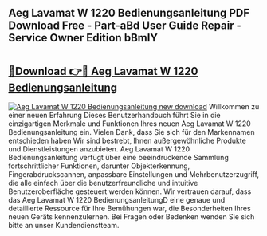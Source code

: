 ## Aeg Lavamat W 1220 Bedienungsanleitung PDF Download Free - Part-aBd User Guide Repair - Service Owner Edition bBmIY

# <h2><a href="http://df44gyp.blite.top/?on=Aeg+Lavamat+W+1220+Bedienungsanleitung">🔗Download 👉🔴 Aeg Lavamat W 1220 Bedienungsanleitung</a></h2>

[![Aeg Lavamat W 1220 Bedienungsanleitung new download](https://i.imgur.com/lujVjoI.png)](http://df44gyp.blite.top/?on=Aeg+Lavamat+W+1220+Bedienungsanleitung)
Willkommen zu einer neuen Erfahrung Dieses Benutzerhandbuch führt Sie in die einzigartigen Merkmale und Funktionen Ihres neuen Aeg Lavamat W 1220 Bedienungsanleitung ein. Vielen Dank, dass Sie sich für den Markennamen entschieden haben Wir sind bestrebt, Ihnen außergewöhnliche Produkte und Dienstleistungen anzubieten. Aeg Lavamat W 1220 Bedienungsanleitung verfügt über eine beeindruckende Sammlung fortschrittlicher Funktionen, darunter Objekterkennung, Fingerabdruckscannen, anpassbare Einstellungen und Mehrbenutzerzugriff, die alle einfach über die benutzerfreundliche und intuitive Benutzeroberfläche gesteuert werden können. Wir vertrauen darauf, dass das Aeg Lavamat W 1220 BedienungsanleitungD eine genaue und detaillierte Ressource für Ihre Bemühungen war, die Besonderheiten Ihres neuen Geräts kennenzulernen. Bei Fragen oder Bedenken wenden Sie sich bitte an unser Kundendienstteam.
